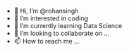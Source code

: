 - 👋 Hi, I’m @rohansingh
- 👀 I’m interested in coding
- 🌱 I’m currently learning Data Science
- 💞️ I’m looking to collaborate on ...
- 📫 How to reach me ...

<!---
rohansingh1996/rohansingh1996 is a ✨ special ✨ repository because its `README.md` (this file) appears on your GitHub profile.
You can click the Preview link to take a look at your changes.
--->
